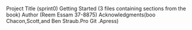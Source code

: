 Project Title (sprint0)
 Getting Started (3 files containing sections from the book)
 Author (Reem Essam 37-8875)
 Acknowledgments(boo Chacon,Scott,and Ben Straub.Pro Git .Apress)
